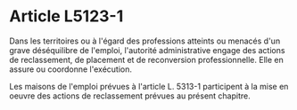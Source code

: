 # Article L5123-1

Dans les territoires ou à l'égard des professions atteints ou menacés d'un grave déséquilibre de l'emploi, l'autorité administrative engage des actions de reclassement, de placement et de reconversion professionnelle. Elle en assure ou coordonne l'exécution.

Les maisons de l'emploi prévues à l'article L. 5313-1 participent à la mise en oeuvre des actions de reclassement prévues au présent chapitre.
